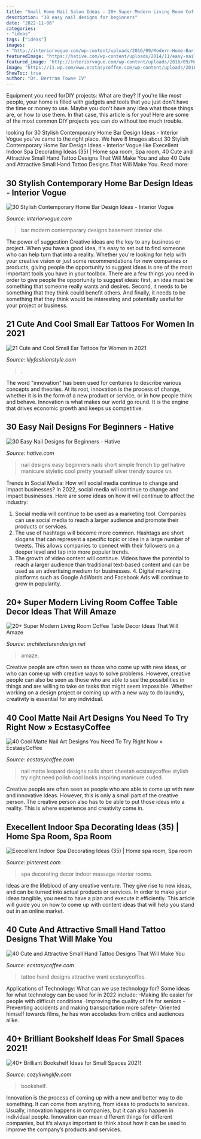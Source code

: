 ```yaml
---
title: "Small Home Nail Salon Ideas - 20+ Super Modern Living Room Coffee Table Decor Ideas That Will Amaze"
description: "30 easy nail designs for beginners"
date: "2022-11-06"
categories:
- "ideas"
tags: ["ideas"]
images:
- "http://interiorvogue.com/wp-content/uploads/2016/09/Modern-Home-Bar-Design.jpg"
featuredImage: "https://hative.com/wp-content/uploads/2014/11/easy-nail-designs/25-easy-nail-designs-for-beginners.jpg"
featured_image: "http://interiorvogue.com/wp-content/uploads/2016/09/Modern-Home-Bar-Design.jpg"
image: "https://i1.wp.com/www.ecstasycoffee.com/wp-content/uploads/2016/09/Matte-Nail-Art-Ideas-@EcstasyCoffee-34.jpg?resize=600%2C600"
ShowToc: true
author: "Dr. Bertram Towne IV"
---
```



Equipment you need forDIY projects: What are they?
If you're like most people, your home is filled with gadgets and tools that you just don't have the time or money to use. Maybe you don't have any idea what those things are, or how to use them. In that case, this article is for you! Here are some of the most common DIY projects you can do without too much trouble.

	

		
looking for 30 Stylish Contemporary Home Bar Design Ideas - Interior Vogue you've came to the right place. We have 8 Images about 30 Stylish Contemporary Home Bar Design Ideas - Interior Vogue like Execellent Indoor Spa Decorating Ideas (35) | Home spa room, Spa room, 40 Cute and Attractive Small Hand Tattoo Designs That Will Make You and also 40 Cute and Attractive Small Hand Tattoo Designs That Will Make You. Read more:
		
    
## 30 Stylish Contemporary Home Bar Design Ideas - Interior Vogue

<img loading=lazy src="http://interiorvogue.com/wp-content/uploads/2016/09/Modern-Home-Bar-Design.jpg" onerror="this.onerror=null;this.src='https://tse3.mm.bing.net/th?id=OIP._b3h5LTZ1VYbUKMuxl_QxwHaJ4&amp;pid=15.1';" alt="30 Stylish Contemporary Home Bar Design Ideas - Interior Vogue">

_Source: interiorvogue.com_

>bar modern contemporary designs basement interior site. 

	

The power of suggestion
Creative ideas are the key to any business or project. When you have a good idea, it's easy to set out to find someone who can help turn that into a reality. Whether you're looking for help with your creative vision or just some recommendations for new companies or products, giving people the opportunity to suggest ideas is one of the most important tools you have in your toolbox.
There are a few things you need in order to give people the opportunity to suggest ideas: first, an idea must be something that someone really wants and desires. Second, it needs to be something that they think could benefit others. And finally, it needs to be something that they think would be interesting and potentially useful for your project or business.

    
## 21 Cute And Cool Small Ear Tattoos For Women In 2021

<img loading=lazy src="https://lilyfashionstyle.com/wp-content/uploads/2021/05/7-4.jpg" onerror="this.onerror=null;this.src='https://tse2.mm.bing.net/th?id=OIP.25ZEmpWIlXN9EFwc6pJZKgHaLH&amp;pid=15.1';" alt="21 Cute and Cool Small Ear Tattoos for Women in 2021">

_Source: lilyfashionstyle.com_

>. 

	

The word "innovation" has been used for centuries to describe various concepts and theories. At its root, innovation is the process of change, whether it is in the form of a new product or service, or in how people think and behave. Innovation is what makes our world go round. It is the engine that drives economic growth and keeps us competitive.

    
## 30 Easy Nail Designs For Beginners - Hative

<img loading=lazy src="https://hative.com/wp-content/uploads/2014/11/easy-nail-designs/25-easy-nail-designs-for-beginners.jpg" onerror="this.onerror=null;this.src='https://tse1.mm.bing.net/th?id=OIP.n103NT386aTdz5MpD4w4eAHaID&amp;pid=15.1';" alt="30 Easy Nail Designs for Beginners - Hative">

_Source: hative.com_

>nail designs easy beginners nails short simple french tip gel hative manicure styletic cool pretty yourself silver trendy source นท. 

	

Trends in Social Media: How will social media continue to change and impact businesses?
In 2022, social media will continue to change and impact businesses. Here are some ideas on how it will continue to affect the industry: 
1. Social media will continue to be used as a marketing tool. Companies can use social media to reach a larger audience and promote their products or services. 
2. The use of hashtags will become more common. Hashtags are short slogans that can represent a specific topic or idea in a large number of tweets. This allows companies to connect with their followers on a deeper level and tap into more popular trends. 
3. The growth of video content will continue. Videos have the potential to reach a larger audience than traditional text-based content and can be used as an advertising medium for businesses. 4. Digital marketing platforms such as Google AdWords and Facebook Ads will continue to grow in popularity.

    
## 20+ Super Modern Living Room Coffee Table Decor Ideas That Will Amaze

<img loading=lazy src="https://cdn.architecturendesign.net/wp-content/uploads/2015/11/AD-15-copper-coffee-table-decor-ideas.jpg" onerror="this.onerror=null;this.src='https://tse4.mm.bing.net/th?id=OIP.4KAjhspJ70FnpTNbHf7fUQHaLH&amp;pid=15.1';" alt="20+ Super Modern Living Room Coffee Table Decor Ideas That Will Amaze">

_Source: architecturendesign.net_

>amaze. 

	

Creative people are often seen as those who come up with new ideas, or who can come up with creative ways to solve problems. However, creative people can also be seen as those who are able to see the possibilities in things and are willing to take on tasks that might seem impossible. Whether working on a design project or coming up with a new way to do laundry, creativity is essential for any individual.

    
## 40 Cool Matte Nail Art Designs You Need To Try Right Now » EcstasyCoffee

<img loading=lazy src="https://i1.wp.com/www.ecstasycoffee.com/wp-content/uploads/2016/09/Matte-Nail-Art-Ideas-@EcstasyCoffee-34.jpg?resize=600%2C600" onerror="this.onerror=null;this.src='https://tse2.mm.bing.net/th?id=OIP.jrKNlgerHDWE3NUsEwGOdAHaHa&amp;pid=15.1';" alt="40 Cool Matte Nail Art Designs You Need To Try Right Now » EcstasyCoffee">

_Source: ecstasycoffee.com_

>nail matte leopard designs nails short cheetah ecstasycoffee stylish try right need polish cool looks inspiring manicure cuded. 

	

Creative people are often seen as people who are able to come up with new and innovative ideas. However, this is only a small part of the creative person. The creative person also has to be able to put those ideas into a reality. This is where experience and creativity come in.

    
## Execellent Indoor Spa Decorating Ideas (35) | Home Spa Room, Spa Room

<img loading=lazy src="https://i.pinimg.com/736x/fd/41/d2/fd41d2efcd420c1a4a3b5f6d1dea27bb.jpg" onerror="this.onerror=null;this.src='https://tse4.mm.bing.net/th?id=OIP.x2BggobUx4skMXn3YsBL-QHaJ6&amp;pid=15.1';" alt="Execellent Indoor Spa Decorating Ideas (35) | Home spa room, Spa room">

_Source: pinterest.com_

>spa decorating decor indoor massage interior rooms. 

	

Ideas are the lifeblood of any creative venture. They give rise to new ideas, and can be turned into actual products or services. In order to make your ideas tangible, you need to have a plan and execute it efficiently. This article will guide you on how to come up with content ideas that will help you stand out in an online market.

    
## 40 Cute And Attractive Small Hand Tattoo Designs That Will Make You

<img loading=lazy src="https://i0.wp.com/www.ecstasycoffee.com/wp-content/uploads/2016/09/A-pentagram-tattoo.jpg?resize=600%2C814" onerror="this.onerror=null;this.src='https://tse4.mm.bing.net/th?id=OIP.34Dy-SES4a9dDhzKysRJhwHaKD&amp;pid=15.1';" alt="40 Cute and Attractive Small Hand Tattoo Designs That Will Make You">

_Source: ecstasycoffee.com_

>tattoo hand designs attractive want ecstasycoffee. 

	

Applications of Technology: What can we use technology for?
Some ideas for what technology can be used for in 2022 include: 
-Making life easier for people with difficult conditions 
-Improving the quality of life for seniors 
-Preventing accidents and making transportation more safety- Oriented himself towards films, he has won accolades from critics and audiences alike.

    
## 40+ Brilliant Bookshelf Ideas For Small Spaces 2021!

<img loading=lazy src="https://cozylivinglife.com/wp-content/uploads/2021/05/11-4.jpg" onerror="this.onerror=null;this.src='https://tse1.mm.bing.net/th?id=OIP.Xp4lLmypQNv8mdgG6jfRSAHaLH&amp;pid=15.1';" alt="40+ Brilliant Bookshelf Ideas for Small Spaces 2021!">

_Source: cozylivinglife.com_

>bookshelf. 

	

Innovation is the process of coming up with a new and better way to do something. It can come from anything, from ideas to products to services. Usually, innovation happens in companies, but it can also happen in individual people. Innovation can mean different things for different companies, but it’s always important to think about how it can be used to improve the company’s products and services.

